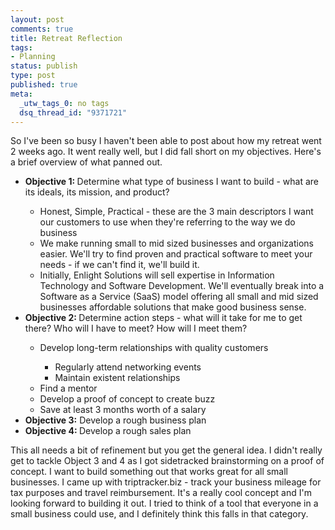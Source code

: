 ```yaml
--- 
layout: post
comments: true
title: Retreat Reflection
tags: 
- Planning
status: publish
type: post
published: true
meta: 
  _utw_tags_0: no tags
  dsq_thread_id: "9371721"
---
```

So I've been so busy I haven't been able to post about how my retreat went 2 weeks ago. It went really well, but I did fall short on my objectives. Here's a brief overview of what panned out.
<ul>
	<li><strong>Objective 1: </strong>Determine what type of business I want to build - what are its ideals, its mission, and product?</li>
<ul>
	<li>Honest, Simple, Practical - these are the 3 main descriptors I want our customers to use when they're referring to the way we do business</li>
	<li>We make running small to mid sized businesses and organizations easier. We'll try to find proven and practical software to meet your needs - if we can't find it, we'll build it.</li>
	<li>Initially, Enlight Solutions will sell expertise in Information Technology and Software Development. We'll eventually break into a Software as a Service (SaaS) model offering all small and mid sized businesses affordable solutions that make good business sense.</li>
</ul>
	<li><strong>Objective 2: </strong>Determine action steps - what will it take for me to get there? Who will I have to meet? How will I meet them?</li>
<ul>
	<li>Develop long-term relationships with quality customers</li>
<ul>
	<li>Regularly attend networking events</li>
	<li>Maintain existent relationships</li>
</ul>
	<li>Find a mentor</li>
	<li>Develop a proof of concept to create buzz</li>
	<li>Save at least 3 months worth of a salary</li>
</ul>
	<li><strong>Objective 3:</strong> Develop a rough business plan</li>
	<li><strong>Objective 4: </strong>Develop a rough sales plan</li>
</ul>
This all needs a bit of refinement but you get the general idea. I didn't really get to tackle Object 3 and 4 as I got sidetracked brainstorming on a proof of concept. I want to build something out that works great for all small businesses. I came up with triptracker.biz - track your business mileage for tax purposes and travel reimbursement. It's a really cool concept and I'm looking forward to building it out. I tried to think of a tool that everyone in a small business could use, and I definitely think this falls in that category.
